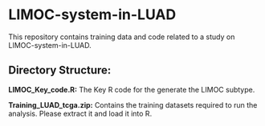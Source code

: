 # LIMOC-system-in-LUAD
This repository contains training data and code related to a study on LIMOC-system-in-LUAD. 

## Directory Structure:
**LIMOC_Key_code.R:** The Key R code for the generate the LIMOC subtype. 

**Training_LUAD_tcga.zip:** Contains the training datasets required to run the analysis. Please extract it and load it into R.
